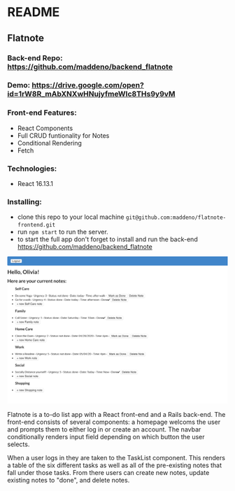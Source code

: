 # README

## Flatnote

### Back-end Repo: https://github.com/maddeno/backend_flatnote

### Demo: https://drive.google.com/open?id=1rW8R_mAbXNXwHNujyfmeWIc8THs9y9vM

### Front-end Features:
  - React Components
  - Full CRUD funtionality for Notes
  - Conditional Rendering
  - Fetch

### Technologies: 
  - React 16.13.1

### Installing:
  - clone this repo to your local machine ```git@github.com:maddeno/flatnote-frontend.git```
  - run ```npm start``` to run the server.
  - to start the full app don't forget to install and run the back-end https://github.com/maddeno/backend_flatnote

![](images/screenshot.png)

Flatnote is a to-do list app with a React front-end and a Rails back-end. The front-end consists of several components: a homepage welcoms the user and prompts them to either log in or create an account. The navbar conditionally renders input field depending on which button the user selects.

When a user logs in they are taken to the TaskList component. This renders a table of the six different tasks as well as all of the pre-existing notes that fall under those tasks. From there users can create new notes, update existing notes to "done", and delete notes. 
 